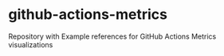 # github-actions-metrics
Repository with Example references for GitHub Actions Metrics visualizations
